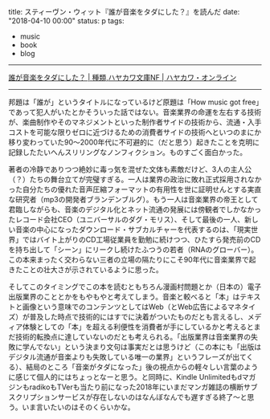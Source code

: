 title: スティーヴン・ウィット『誰が音楽をタダにした？』を読んだ
date: "2018-04-10 00:00"
status: p
tags:
- music
- book
- blog
---

[誰が音楽をタダにした？ \| 種類,ハヤカワ文庫NF \| ハヤカワ・オンライン](http://www.hayakawa-online.co.jp/shopdetail/000000013836/)

---

邦題は「誰が」というタイトルになっているけど原題は「How music got free」であって犯人がいたとかそういった話ではない。音楽業界の命運を左右する技術が、楽曲制作やそのマネジメントといった制作者サイドの技術から、流通・入手コストを可能な限りゼロに近づけるための消費者サイドの技術へといつのまにか移り変わっていた90〜2000年代に不可避的に（だと思う）起きたことを克明に記録したたいへんスリリングなノンフィクション。ものすごく面白かった。

著者の冷静でありつつ絶妙に毒っ気を混ぜた文体も素敵だけど、3人の主人公（？）たちの舞台立てが完璧すぎる。一人は業界の政治に敗れ正式採用されなかった自分たちの優れた音声圧縮フォーマットの有用性を世に証明せんとする実直な研究者（mp3の開発者ブランデンブルグ）。もう一人は音楽業界の帝王として君臨しながらも、音楽のデジタル化とネット流通の発展には傍観者でしかなかったレコード会社CEO（ユニバーサルのダグ・モリス）、そして最後の一人、新しい音楽の中心になったダウンロード・サブカルチャーを代表するのは、「現実世界」ではバイト上がりのCD工場従業員を勤勉に続けつつ、ひたすら発売前のCDを持ち出して「シーン」にリークし続けたふつうの若者（RNAのグローバー）。この本来まったく交わらない三者の立場の隔たりにこそ90年代に音楽業界で起きたことの壮大さが示されているように思った。

そしてこのタイミングでこの本を読むともちろん漫画村問題とか（日本の）電子出版業界のこととかをもやもやと考えてしまう。音楽と較べると「本」はテキストと画像という意味でのコンテンツとしてはWeb（とWeb広告によるマネタイズ）が普及した時点で技術的にはすでに決着がついたものだとも言えるし、メディア体験としての「本」を超える利便性を消費者が手にしているかと考えるとまだ技術的転換点に達していないのだとも考えられる。「出版業界は音楽業界の失敗に学んでない」という決まり文句は事実だとは思うけど（この本にも「出版はデジタル流通が音楽よりも失敗している唯一の業界」というフレーズが出てくる）、結局のところ「音楽がタダになった」後の視点からの軽々しい言葉のように感じて個人的にはちょっとなーと思う。と同時に、Kindle UnlimitedもdマガジンもradikoもTVerも当たり前になった2018年にいまだマンガ雑誌の横断サブスクリプションサービスが存在しないのはなんぼなんでも遅すぎる終了〜と思う。いま言いたいのはそのくらいかな。
